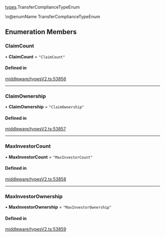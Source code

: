[types](../../Modules/Types/Types.md).TransferComplianceTypeEnum

\n@enumName TransferComplianceTypeEnum

## Enumeration Members

### ClaimCount

• **ClaimCount** = ``"ClaimCount"``

#### Defined in

[middleware/typesV2.ts:53856](https://github.com/PolymeshAssociation/polymesh-sdk/blob/15be87e8/src/middleware/typesV2.ts#L53856)

___

### ClaimOwnership

• **ClaimOwnership** = ``"ClaimOwnership"``

#### Defined in

[middleware/typesV2.ts:53857](https://github.com/PolymeshAssociation/polymesh-sdk/blob/15be87e8/src/middleware/typesV2.ts#L53857)

___

### MaxInvestorCount

• **MaxInvestorCount** = ``"MaxInvestorCount"``

#### Defined in

[middleware/typesV2.ts:53858](https://github.com/PolymeshAssociation/polymesh-sdk/blob/15be87e8/src/middleware/typesV2.ts#L53858)

___

### MaxInvestorOwnership

• **MaxInvestorOwnership** = ``"MaxInvestorOwnership"``

#### Defined in

[middleware/typesV2.ts:53859](https://github.com/PolymeshAssociation/polymesh-sdk/blob/15be87e8/src/middleware/typesV2.ts#L53859)
